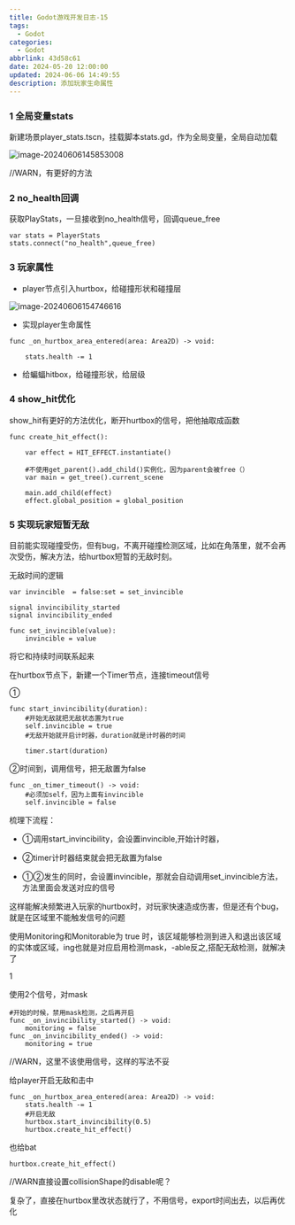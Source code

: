 ```yaml
---
title: Godot游戏开发日志-15
tags:
  - Godot
categories:
  - Godot
abbrlink: 43d58c61
date: 2024-05-20 12:00:00
updated: 2024-06-06 14:49:55
description: 添加玩家生命属性
---
```


### 1 全局变量stats

新建场景player_stats.tscn，挂载脚本stats.gd，作为全局变量，全局自动加载

![image-20240606145853008](https://blog-resources.this0.com/image/202406061458045.png?x-oss-process=style/this0-blog)

//WARN，有更好的方法

### 2 no_health回调

获取PlayStats，一旦接收到no_health信号，回调queue_free

```
var stats = PlayerStats
stats.connect("no_health",queue_free)	
```

### 3 玩家属性

- player节点引入hurtbox，给碰撞形状和碰撞层

![image-20240606154746616](https://blog-resources.this0.com/image/202406061547773.png?x-oss-process=style/this0-blog)

- 实现player生命属性

```
func _on_hurtbox_area_entered(area: Area2D) -> void:
	
	stats.health -= 1
```

- 给蝙蝠hitbox，给碰撞形状，给层级

### 4 show_hit优化

show_hit有更好的方法优化，断开hurtbox的信号，把他抽取成函数

```
func create_hit_effect():

	var effect = HIT_EFFECT.instantiate()
	
	#不使用get_parent().add_child()实例化，因为parent会被free（）
	var main = get_tree().current_scene
	
	main.add_child(effect)
	effect.global_position = global_position

```

### 5 实现玩家短暂无敌

目前能实现碰撞受伤，但有bug，不离开碰撞检测区域，比如在角落里，就不会再次受伤，解决方法，给hurtbox短暂的无敌时刻。

无敌时间的逻辑

```
var invincible  = false:set = set_invincible

signal invincibility_started
signal invincibility_ended

func set_invincible(value):
	invincible = value
```

将它和持续时间联系起来

在hurtbox节点下，新建一个Timer节点，连接timeout信号

①

```
func start_invincibility(duration):
	#开始无敌就把无敌状态置为true
	self.invincible = true
	#无敌开始就开启计时器，duration就是计时器的时间
	
	timer.start(duration)
```

②时间到，调用信号，把无敌置为false

```
func _on_timer_timeout() -> void:
	#必须加self，因为上面有invincible
	self.invincible = false
```

梳理下流程：

- ①调用start_invincibility，会设置invincible,开始计时器，
- ②timer计时器结束就会把无敌置为false

- ①②发生的同时，会设置invincible，那就会自动调用set_invincible方法，方法里面会发送对应的信号

这样能解决频繁进入玩家的hurtbox时，对玩家快速造成伤害，但是还有个bug，就是在区域里不能触发信号的问题

使用Monitoring和Monitorable为 true 时，该区域能够检测到进入和退出该区域的实体或区域，ing也就是对应启用检测mask，-able反之,搭配无敌检测，就解决了

1

使用2个信号，对mask

```
#开始的时候，禁用mask检测，之后再开启
func _on_invincibility_started() -> void:
	monitoring = false
func _on_invincibility_ended() -> void:
	monitoring = true
```

//WARN，这里不该使用信号，这样的写法不妥

给player开启无敌和击中

```
func _on_hurtbox_area_entered(area: Area2D) -> void:
	stats.health -= 1
	#开启无敌
	hurtbox.start_invincibility(0.5)
	hurtbox.create_hit_effect()
```

也给bat

```
hurtbox.create_hit_effect()
```

//WARN直接设置collisionShape的disable呢？

复杂了，直接在hurtbox里改状态就行了，不用信号，export时间出去，以后再优化
